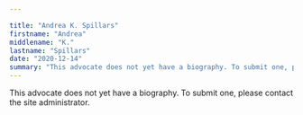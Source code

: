 ```yaml
---

title: "Andrea K. Spillars"
firstname: "Andrea"
middlename: "K."
lastname: "Spillars"
date: "2020-12-14"
summary: "This advocate does not yet have a biography. To submit one, please contact the site administrator."
---
```

This advocate does not yet have a biography. To submit one, please contact the site administrator.


